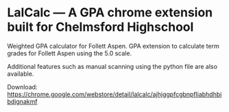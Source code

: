 # LalCalc — A GPA chrome extension built for Chelmsford Highschool

Weighted GPA calculator for Follett Aspen. GPA extension to calculate term grades for Follett Aspen using the 5.0 scale.

Additional features such as manual scanning using the python file are also available.

Download: https://chrome.google.com/webstore/detail/lalcalc/ajhjggpfcgbnpfliabhdhbibdjgnakmf
